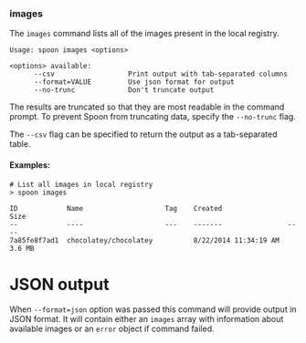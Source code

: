 ### images

The `images` command lists all of the images present in the local registry. 

```
Usage: spoon images <options>

<options> available:
      --csv                  Print output with tab-separated columns
      --format=VALUE         Use json format for output
      --no-trunc             Don't truncate output
```

The results are truncated so that they are most readable in the command prompt. To prevent Spoon from truncating data, specify the `--no-trunc` flag. 

The `--csv` flag can be specified to return the output as a tab-separated table. 

#### Examples:

```
# List all images in local registry
> spoon images

ID 			  Name  				  Tag	 Created 				Size
-- 			  ----  				  ---    -------    			----
7a85fe8f7ad1  chocolatey/chocolatey          8/22/2014 11:34:19 AM  3.6 MB
```

# JSON output

When `--format=json` option was passed this command will provide output in JSON format. It will contain either an `images` array with information about available images or an `error` object if command failed.